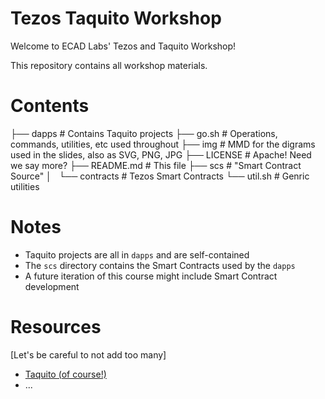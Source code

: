 # Tezos Taquito Workshop

Welcome to ECAD Labs' Tezos and Taquito Workshop!

This repository contains all workshop materials.

# Contents

├── dapps                  # Contains Taquito projects
├── go.sh                  # Operations, commands, utilities, etc used throughout
├── img                    # MMD for the digrams used in the slides, also as SVG, PNG, JPG
├── LICENSE                # Apache! Need we say more?
├── README.md              # This file
├── scs                    # "Smart Contract Source"
│   └── contracts          # Tezos Smart Contracts
└── util.sh                # Genric utilities

# Notes

* Taquito projects are all in `dapps` and are self-contained
* The `scs` directory contains the Smart Contracts used by the `dapps`
* A future iteration of this course might include Smart Contract development

# Resources

[Let's be careful to not add too many]

* [Taquito (of course!)](https://tezostaquito.io/)
* ...
